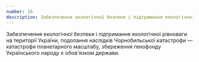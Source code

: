 ```yaml
---
number: 16
description: Забезпечення екологічної безпеки і підтримання екологічної рівноваги на території України, подолання наслідків Чорнобильської катастрофи — катастрофи планетарного масштабу, збереження генофонду Українського народу є обов'язком держави.
---
```


Забезпечення екологічної безпеки і підтримання екологічної рівноваги на території України, подолання наслідків
Чорнобильської катастрофи — катастрофи планетарного масштабу, збереження генофонду Українського народу є обов'язком
держави.

